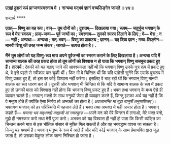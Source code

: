 **एतद्वां दॢशतं रूपं प्राग्जन्मस्मरणाय मे ।** **नान्यथा मद्भवं ज्ञानं मत्र्यलिङ्गेन जायते ॥ ४४॥** 

शब्दार्थ **** 

**एतत्—** **विष्णु का यह रूप** **; वाम्—** **तुम दोनों को** **; दॢशतम्—** **दिखलाया गया** **; रूपम्—** **चतुर्भुज भगवान् के रूप में मेरा स्वरूप** **;** **प्राक्-जन्म—** **पूर्व जन्मों का** **; स्मरणाय—** **तुमको स्मरण दिलाने के लिए** **; मे—** **मेरा** **; न—** **नहीं** **; अन्यथा—** **अन्यथा** **; मत्-भवम्—** **विष्णु का प्राकट्य** **; ज्ञानम्—** **यह दिव्य ज्ञान** **; मत्र्य-लिङ्गेन—** **मानवी शिशु की तरह जन्म लेकर** **; जायते—** **उत्पन्न होता है।** **.** 

**मैंने तुम लोगों को यह विष्णु-रूप मात्र अपने पूर्वजन्मों का स्मरण कराने के लिए** **दिखलाया है। अन्यथा यदि मैं सामान्य बालक की तरह प्रकट होता तो तुम लोगों को विश्वास न** **हो पाता कि भगवान् विष्णु सचमुच प्रकट हुए हैं।** **तात्पर्य :** देवकी को यह बताए जाने की आवश्यकता नहीं थी कि भगवान् विष्णु उनके पुत्र रूप में प्रकट हुए थे, वे इसे पहले से स्वीकार कर चुकी थीं। फिर भी वे चिन्तित थीं कि यदि पड़ोसी सुनेंगे कि उसके पुत्ररूप में विष्णु प्रकट हुए हैं, तो इस पर कोई विश्वास नहीं करेगा। इसलिए वे चाह रही थीं कि भगवान् विष्णु मानवी बालक का रूप धारण कर लें। दूसरी ओर भगवान् भी चिन्तित थे कि यदि वे सामान्य बालक के रूप में प्रकट हुए तो उनकी माता को विश्वास नहीं होगा कि भगवान् विष्णु प्रकट हुए हैं। भक्त तथा भगवान् के मध्य ऐसे ही व्यापार चलते हैं। भगवान् भक्तों के साथ मनुष्यों जैसा ही व्यवहार करते हैं, किन्तु इसका अर्थ यह नहीं है कि वे मनुष्य होते हैं क्योंकि ऐसा निर्णय तो अभक्तों का होता है ( *अवजानन्ति मां मूढा मानुषीं तनुमाश्रितम्* )। भक्तगण भगवान् को हर परिस्थिति में पहचान लेते हैं। भक्त तथा अभक्त में यही अन्तर होता है। भगवान् कहते हैं— *मन्मना भव मद्भक्तो* *मद्याजी मां नमस्कुरु* —अपने मन को मेरे चिन्तन में लगाओ, मेरे भक्त बनो, मुझे ही नमस्कार करो तथा मेरी पूजा करो। अभक्त को यह विश्वास ही नहीं हो पाता कि किसी व्यकि्त का चिन्तन करने मात्र से इस भौतिक संसार से मुक्ति मिल सकती है और वह भगवद्धाम वापस जा सकता है। किन्तु यह यथार्थ है। भगवान् मनुष्य के रूप में आते हैं और यदि कोई भगवान् के साथ प्रेमाभक्ति द्वारा जुड़ जाता है, तो उसका वैकुण्ठ लोक जाना निश्चित हो जाता है।  